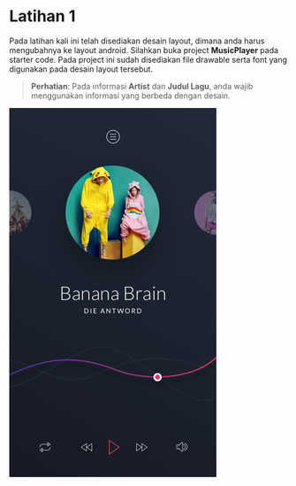 # Latihan 1

Pada latihan kali ini telah disediakan desain layout, dimana anda harus
mengubahnya ke layout android. Silahkan buka project **MusicPlayer** pada
starter code. Pada project ini sudah disediakan file drawable serta font yang
digunakan pada desain layout tersebut.

> **Perhatian**:
> Pada informasi **Artist** dan **Judul Lagu**, anda wajib menggunakan informasi
> yang berbeda dengan desain.

![layout latihan](images/02-praktik-layout-player.png)

